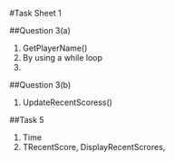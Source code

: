 #Task Sheet 1

##Question 3(a)

1. GetPlayerName()
2. By using a while loop
3. 

##Question 3(b)
1. UpdateRecentScoress()

##Task 5
1. Time
2. TRecentScore, DisplayRecentScrores, 
